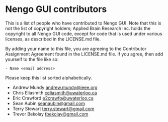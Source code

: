 Nengo GUI contributors
======================

This is a list of people who have contributed to Nengo GUI.
Note that this is not the list of copyright holders;
Applied Brain Research Inc. holds the copyright to
all Nengo GUI code, except for code that is used under
various licenses, as described in the LICENSE.md file.

By adding your name to this file, you are agreeing
to the Contributor Assignment Agreement found in
the LICENSE.md file. If you agree, then add yourself
to the file like so:

```
- Name <email address>
```

Please keep this list sorted alphabetically.

- Andrew Mundy <andrew.mundy@ieee.org>
- Chris Eliasmith <celiasmith@uwaterloo.ca>
- Eric Crawford <e2crawfo@uwaterloo.ca>
- Sean Aubin <seanaubin@gmail.com>
- Terry Stewart <terry.stewart@gmail.com>
- Trevor Bekolay <tbekolay@gmail.com>
